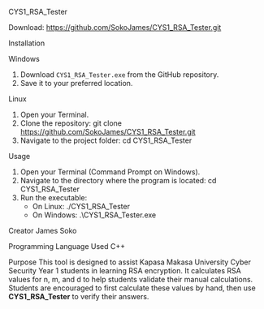 CYS1_RSA_Tester

Download: https://github.com/SokoJames/CYS1_RSA_Tester.git

Installation

Windows
1. Download `CYS1_RSA_Tester.exe` from the GitHub repository.
2. Save it to your preferred location.

Linux
1. Open your Terminal.
2. Clone the repository:
   git clone https://github.com/SokoJames/CYS1_RSA_Tester.git
3. Navigate to the project folder:
   cd CYS1_RSA_Tester

Usage

1. Open your Terminal (Command Prompt on Windows).
2. Navigate to the directory where the program is located:
   cd CYS1_RSA_Tester
3. Run the executable:
   - On Linux: ./CYS1_RSA_Tester
   - On Windows: .\CYS1_RSA_Tester.exe

Creator
James Soko

Programming Language Used
C++

Purpose
This tool is designed to assist Kapasa Makasa University Cyber Security Year 1 students in learning RSA encryption. It calculates RSA values for n, m, and d to help students validate their manual calculations. Students are encouraged to first calculate these values by hand, then use **CYS1_RSA_Tester** to verify their answers.
